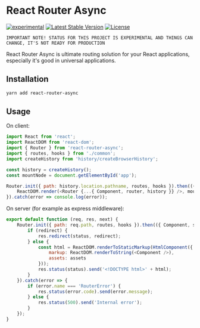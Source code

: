 # React Router Async
[![experimental](http://badges.github.io/stability-badges/dist/experimental.svg)](http://github.com/badges/stability-badges)
[![Latest Stable Version](https://img.shields.io/npm/v/react-router-async.svg?style=flat-square)](https://www.npmjs.com/package/react-router-async)
[![License](https://img.shields.io/npm/l/react-router-async.svg?style=flat-square)](https://www.npmjs.com/package/react-router-async)

``IMPORTANT NOTE! STATUS FOR THIS PROJECT IS EXPERIMENTAL AND THINGS CAN CHANGE, IT'S NOT READY FOR PRODUCTION``

React Router Async is ultimate routing solution for your React applications, especially it's good in universal applications.

## Installation
```bash
yarn add react-router-async
```

## Usage
On client:
```javascript 
import React from 'react';
import ReactDOM from 'react-dom';
import { Router } from 'react-router-async';
import { routes, hooks } from './common';
import createHistory from 'history/createBrowserHistory';

const history = createHistory();
const mountNode = document.getElementById('app');

Router.init({ path: history.location.pathname, routes, hooks }).then(({ Router, Component, router, callback }) => {
    ReactDOM.render(<Router {...{ Component, router, history }} />, mountNode, callback);
}).catch(error => console.log(error));
```

On server (for example as express middleware):
```javascript 
export default function (req, res, next) {
    Router.init({ path: req.path, routes, hooks }).then(({ Component, status, redirect }) => {
        if (redirect) {
            res.redirect(status, redirect);
        } else {
            const html = ReactDOM.renderToStaticMarkup(HtmlComponent({
                markup: ReactDOM.renderToString(<Component />),
                assets: assets
            }));
            res.status(status).send('<!DOCTYPE html>' + html);
        }
    }).catch(error => {
        if (error.name === 'RouterError') {
            res.status(error.code).send(error.message);
        } else {
            res.status(500).send('Internal error');
        }
    });
}
```

